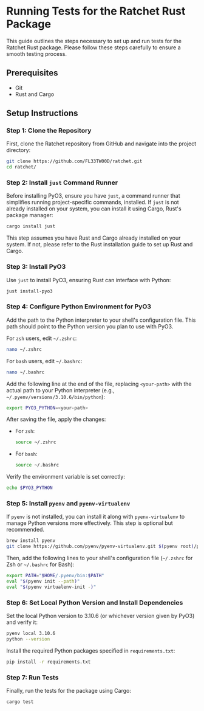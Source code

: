 
# Running Tests for the Ratchet Rust Package

This guide outlines the steps necessary to set up and run tests for the Ratchet Rust package. Please follow these steps carefully to ensure a smooth testing process.

## Prerequisites

- Git
- Rust and Cargo

## Setup Instructions

### Step 1: Clone the Repository

First, clone the Ratchet repository from GitHub and navigate into the project directory:

```sh
git clone https://github.com/FL33TW00D/ratchet.git
cd ratchet/
```

### Step 2: Install `just` Command Runner

Before installing PyO3, ensure you have `just`, a command runner that simplifies running project-specific commands, installed. If `just` is not already installed on your system, you can install it using Cargo, Rust's package manager:

```sh
cargo install just
```

This step assumes you have Rust and Cargo already installed on your system. If not, please refer to the Rust installation guide to set up Rust and Cargo.

### Step 3: Install PyO3

Use `just` to install PyO3, ensuring Rust can interface with Python:

```sh
just install-pyo3
```

### Step 4: Configure Python Environment for PyO3

Add the path to the Python interpreter to your shell's configuration file. This path should point to the Python version you plan to use with PyO3.

For `zsh` users, edit `~/.zshrc`:

```sh
nano ~/.zshrc
```

For `bash` users, edit `~/.bashrc`:

```sh
nano ~/.bashrc
```

Add the following line at the end of the file, replacing `<your-path>` with the actual path to your Python interpreter (e.g., `~/.pyenv/versions/3.10.6/bin/python`):

```sh
export PYO3_PYTHON=<your-path>
```

After saving the file, apply the changes:

- For `zsh`:
  ```sh
  source ~/.zshrc
  ```
- For `bash`:
  ```sh
  source ~/.bashrc
  ```

Verify the environment variable is set correctly:

```sh
echo $PYO3_PYTHON
```

### Step 5: Install `pyenv` and `pyenv-virtualenv`

If `pyenv` is not installed, you can install it along with `pyenv-virtualenv` to manage Python versions more effectively. This step is optional but recommended.

```sh
brew install pyenv
git clone https://github.com/pyenv/pyenv-virtualenv.git $(pyenv root)/plugins/pyenv-virtualenv
```

Then, add the following lines to your shell's configuration file (`~/.zshrc` for Zsh or `~/.bashrc` for Bash):

```sh
export PATH="$HOME/.pyenv/bin:$PATH"
eval "$(pyenv init --path)"
eval "$(pyenv virtualenv-init -)"
```

### Step 6: Set Local Python Version and Install Dependencies

Set the local Python version to 3.10.6 (or whichever version given by PyO3) and verify it:

```sh
pyenv local 3.10.6
python --version
```

Install the required Python packages specified in `requirements.txt`:

```sh
pip install -r requirements.txt
```

### Step 7: Run Tests

Finally, run the tests for the package using Cargo:

```sh
cargo test
```
